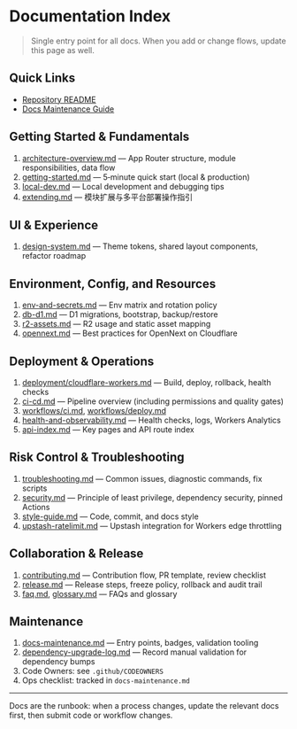 # Documentation Index
> Single entry point for all docs. When you add or change flows, update this page as well.

## Quick Links
- [Repository README](../README.md)
- [Docs Maintenance Guide](docs-maintenance.md)

## Getting Started & Fundamentals
1. [architecture-overview.md](architecture-overview.md) — App Router structure, module responsibilities, data flow
2. [getting-started.md](getting-started.md) — 5‑minute quick start (local & production)
3. [local-dev.md](local-dev.md) — Local development and debugging tips
4. [extending.md](extending.md) — 模块扩展与多平台部署操作指引

## UI & Experience
1. [design-system.md](design-system.md) — Theme tokens, shared layout components, refactor roadmap

## Environment, Config, and Resources
1. [env-and-secrets.md](env-and-secrets.md) — Env matrix and rotation policy
2. [db-d1.md](db-d1.md) — D1 migrations, bootstrap, backup/restore
3. [r2-assets.md](r2-assets.md) — R2 usage and static asset mapping
4. [opennext.md](opennext.md) — Best practices for OpenNext on Cloudflare

## Deployment & Operations
1. [deployment/cloudflare-workers.md](deployment/cloudflare-workers.md) — Build, deploy, rollback, health checks
2. [ci-cd.md](ci-cd.md) — Pipeline overview (including permissions and quality gates)
3. [workflows/ci.md](workflows/ci.md), [workflows/deploy.md](workflows/deploy.md)
4. [health-and-observability.md](health-and-observability.md) — Health checks, logs, Workers Analytics
5. [api-index.md](api-index.md) — Key pages and API route index

## Risk Control & Troubleshooting
1. [troubleshooting.md](troubleshooting.md) — Common issues, diagnostic commands, fix scripts
2. [security.md](security.md) — Principle of least privilege, dependency security, pinned Actions
3. [style-guide.md](style-guide.md) — Code, commit, and docs style
4. [upstash-ratelimit.md](upstash-ratelimit.md) — Upstash integration for Workers edge throttling

## Collaboration & Release
1. [contributing.md](contributing.md) — Contribution flow, PR template, review checklist
2. [release.md](release.md) — Release steps, freeze policy, rollback and audit trail
3. [faq.md](faq.md), [glossary.md](glossary.md) — FAQs and glossary

## Maintenance
1. [docs-maintenance.md](docs-maintenance.md) — Entry points, badges, validation tooling
2. [dependency-upgrade-log.md](dependency-upgrade-log.md) — Record manual validation for dependency bumps
3. Code Owners: see `.github/CODEOWNERS`
4. Ops checklist: tracked in `docs-maintenance.md`

---

Docs are the runbook: when a process changes, update the relevant docs first, then submit code or workflow changes.
